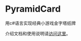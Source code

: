 # PyramidCard
用c#语言实现经典小游戏金字塔纸牌

介绍文档和使用说明请[访问这里](https://www.cnblogs.com/mapleincoralsea/articles/15754644.html)。
